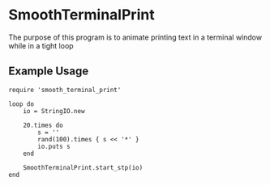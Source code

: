 # SmoothTerminalPrint

The purpose of this program is to animate printing text in a terminal window while in a tight loop


## Example Usage

```
require 'smooth_terminal_print'

loop do
    io = StringIO.new

    20.times do
        s = ''
        rand(100).times { s << '*' }
        io.puts s
    end

    SmoothTerminalPrint.start_stp(io)
end
```